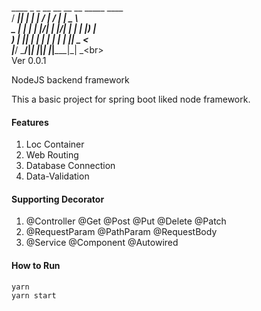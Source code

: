   ____  _   _ __  __ __  __ _____ ____  <br>
 / ___|| | | |  \/  |  \/  | ____|  _ \ <br>
 \___ \| | | | |\/| | |\/| |  _| | |_) |<br>
  ___) | |_| | |  | | |  | | |___|  _ < <br>
 |____/ \___/|_|  |_|_|  |_|_____|_| \_\<br>
                                        <br>
Ver 0.0.1

NodeJS backend framework

This a basic project for spring boot liked node framework.



#### Features

1. Loc Container
2. Web Routing
3. Database Connection
4. Data-Validation



#### Supporting Decorator

1. @Controller @Get @Post @Put @Delete @Patch
2. @RequestParam @PathParam @RequestBody
3. @Service @Component @Autowired



#### How to Run


```
yarn
yarn start
```
